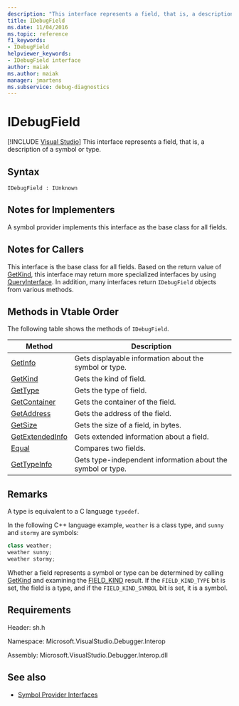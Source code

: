 ```yaml
---
description: "This interface represents a field, that is, a description of a symbol or type."
title: IDebugField
ms.date: 11/04/2016
ms.topic: reference
f1_keywords:
- IDebugField
helpviewer_keywords:
- IDebugField interface
author: maiak
ms.author: maiak
manager: jmartens
ms.subservice: debug-diagnostics
---
```

# IDebugField

 [!INCLUDE [Visual Studio](~/includes/applies-to-version/vs-windows-only.md)]
This interface represents a field, that is, a description of a symbol or type.

## Syntax

```
IDebugField : IUnknown
```

## Notes for Implementers
 A symbol provider implements this interface as the base class for all fields.

## Notes for Callers
 This interface is the base class for all fields. Based on the return value of [GetKind](../../../extensibility/debugger/reference/idebugfield-getkind.md), this interface may return more specialized interfaces by using [QueryInterface](/cpp/atl/queryinterface). In addition, many interfaces return `IDebugField` objects from various methods.

## Methods in Vtable Order
 The following table shows the methods of `IDebugField`.

|Method|Description|
|------------|-----------------|
|[GetInfo](../../../extensibility/debugger/reference/idebugfield-getinfo.md)|Gets displayable information about the symbol or type.|
|[GetKind](../../../extensibility/debugger/reference/idebugfield-getkind.md)|Gets the kind of field.|
|[GetType](../../../extensibility/debugger/reference/idebugfield-gettype.md)|Gets the type of field.|
|[GetContainer](../../../extensibility/debugger/reference/idebugfield-getcontainer.md)|Gets the container of the field.|
|[GetAddress](../../../extensibility/debugger/reference/idebugfield-getaddress.md)|Gets the address of the field.|
|[GetSize](../../../extensibility/debugger/reference/idebugfield-getsize.md)|Gets the size of a field, in bytes.|
|[GetExtendedInfo](../../../extensibility/debugger/reference/idebugfield-getextendedinfo.md)|Gets extended information about a field.|
|[Equal](../../../extensibility/debugger/reference/idebugfield-equal.md)|Compares two fields.|
|[GetTypeInfo](../../../extensibility/debugger/reference/idebugfield-gettypeinfo.md)|Gets type-independent information about the symbol or type.|

## Remarks
 A type is equivalent to a C language `typedef`.

 In the following C++ language example, `weather` is a class type, and `sunny` and `stormy` are symbols:

```cpp
class weather;
weather sunny;
weather stormy;
```

 Whether a field represents a symbol or type can be determined by calling [GetKind](../../../extensibility/debugger/reference/idebugfield-getkind.md) and examining the [FIELD_KIND](../../../extensibility/debugger/reference/field-kind.md) result. If the `FIELD_KIND_TYPE` bit is set, the field is a type, and if the `FIELD_KIND_SYMBOL` bit is set, it is a symbol.

## Requirements
 Header: sh.h

 Namespace: Microsoft.VisualStudio.Debugger.Interop

 Assembly: Microsoft.VisualStudio.Debugger.Interop.dll

## See also
- [Symbol Provider Interfaces](../../../extensibility/debugger/reference/symbol-provider-interfaces.md)
